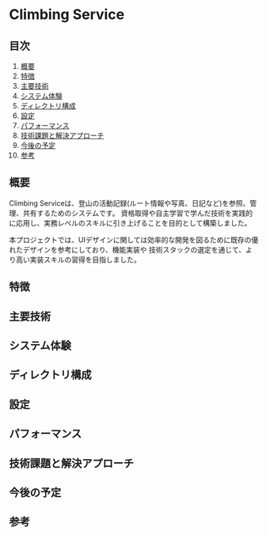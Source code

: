 # Climbing Service

## 目次
1. [概要](#概要)
1. [特徴](#特徴)
1. [主要技術](#主要技術)
1. [システム体験](#システム体験)
1. [ディレクトリ構成](#ディレクトリ構成)
1. [設定](#設定)
1. [パフォーマンス](#パフォーマンス)
1. [技術課題と解決アプローチ](#技術課題と解決アプローチ)
1. [今後の予定](#今後の予定)
1. [参考](#参考)

## 概要
Climbing Serviceは、登山の活動記録(ルート情報や写真、日記など)を参照、管理、共有するためのシステムです。
資格取得や自主学習で学んだ技術を実践的に応用し、実務レベルのスキルに引き上げることを目的として構築しました。

本プロジェクトでは、UIデザインに関しては効率的な開発を図るために既存の優れたデザインを参考にしており、機能実装や
技術スタックの選定を通じて、より高い実装スキルの習得を目指しました。

## 特徴

## 主要技術

## システム体験

## ディレクトリ構成

## 設定

## パフォーマンス

## 技術課題と解決アプローチ

## 今後の予定

## 参考
